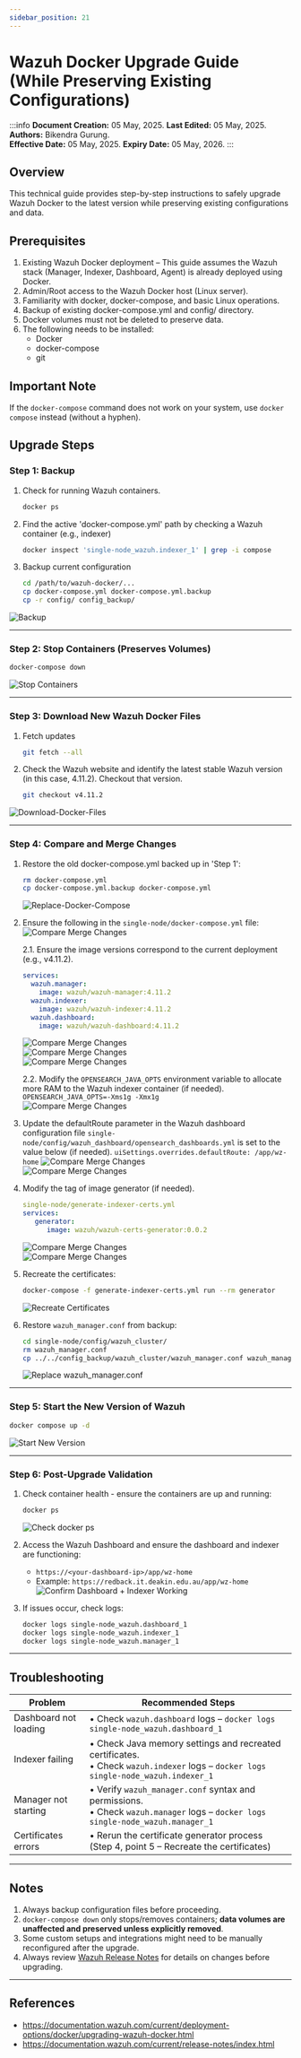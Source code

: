 ```yaml
---
sidebar_position: 21
---
```


# Wazuh Docker Upgrade Guide (While Preserving Existing Configurations)

:::info
**Document Creation:** 05 May, 2025. **Last Edited:** 05 May, 2025. **Authors:** Bikendra Gurung.  
**Effective Date:** 05 May, 2025. **Expiry Date:** 05 May, 2026.
:::

## Overview
This technical guide provides step-by-step instructions to safely upgrade Wazuh Docker to the latest version while preserving existing configurations and data.

## Prerequisites
1. Existing Wazuh Docker deployment – This guide assumes the Wazuh stack (Manager, Indexer, Dashboard, Agent) is already deployed using Docker.
2. Admin/Root access to the Wazuh Docker host (Linux server).
3. Familiarity with docker, docker-compose, and basic Linux operations.
4. Backup of existing docker-compose.yml and config/ directory.
5. Docker volumes must not be deleted to preserve data.
6. The following needs to be installed:
   - Docker
   - docker-compose
   - git

## Important Note
If the `docker-compose` command does not work on your system, use `docker compose` instead (without a hyphen).

## Upgrade Steps

### Step 1: Backup

1. Check for running Wazuh containers.
   ```bash
   docker ps
   ```

2. Find the active 'docker-compose.yml' path by checking a Wazuh container (e.g., indexer)
   ```bash
   docker inspect 'single-node_wazuh.indexer_1' | grep -i compose
   ```

3. Backup current configuration
   ```bash
   cd /path/to/wazuh-docker/...
   cp docker-compose.yml docker-compose.yml.backup
   cp -r config/ config_backup/
   ```
![Backup](./img-central-components-upgrade/1_backup.jpg)

---

### Step 2: Stop Containers (Preserves Volumes)

```bash
docker-compose down
```
![Stop Containers](./img-central-components-upgrade/2_stop-containers.jpg)

---

### Step 3: Download New Wazuh Docker Files

1. Fetch updates
   ```bash
   git fetch --all
   ```

2. Check the Wazuh website and identify the latest stable Wazuh version (in this case, 4.11.2). Checkout that version.
   ```bash
   git checkout v4.11.2
   ```
![Download-Docker-Files](./img-central-components-upgrade/3_download-new-wazuh-docker-files.jpg)

---

### Step 4: Compare and Merge Changes

1. Restore the old docker-compose.yml backed up in 'Step 1':
   ```bash
   rm docker-compose.yml
   cp docker-compose.yml.backup docker-compose.yml
   ```
   ![Replace-Docker-Compose](./img-central-components-upgrade/4_replace-docker-compose-file.jpg)

2. Ensure the following in the `single-node/docker-compose.yml` file:
![Compare Merge Changes](./img-central-components-upgrade/5_compare-merge-changes.jpg)

   2.1. Ensure the image versions correspond to the current deployment (e.g., v4.11.2).
   ```yaml
   services:
     wazuh.manager:
       image: wazuh/wazuh-manager:4.11.2
     wazuh.indexer:
       image: wazuh/wazuh-indexer:4.11.2
     wazuh.dashboard:
       image: wazuh/wazuh-dashboard:4.11.2
   ```
   ![Compare Merge Changes](./img-central-components-upgrade/6_compare-merge-changes.jpg)<br/>
   ![Compare Merge Changes](./img-central-components-upgrade/7_compare-merge-changes.jpg)<br/>
   ![Compare Merge Changes](./img-central-components-upgrade/8_compare-merge-changes.jpg)

   2.2.	Modify the `OPENSEARCH_JAVA_OPTS` environment variable to allocate more RAM to the Wazuh indexer container (if needed).
   `OPENSEARCH_JAVA_OPTS=-Xms1g -Xmx1g` <br/>
   ![Compare Merge Changes](./img-central-components-upgrade/9_compare-merge-changes.jpg)

3. Update the defaultRoute parameter in the Wazuh dashboard configuration file `single-node/config/wazuh_dashboard/opensearch_dashboards.yml` is set to the value below (if needed).
`uiSettings.overrides.defaultRoute: /app/wz-home`
![Compare Merge Changes](./img-central-components-upgrade/10_compare-merge-changes.jpg)<br/>
![Compare Merge Changes](./img-central-components-upgrade/11_compare-merge-changes.jpg)

4. Modify the tag of image generator (if needed).
   ```yaml
   single-node/generate-indexer-certs.yml
   services:
      generator:
         image: wazuh/wazuh-certs-generator:0.0.2
   ```
   ![Compare Merge Changes](./img-central-components-upgrade/12_compare-merge-changes.jpg)<br/>
   ![Compare Merge Changes](./img-central-components-upgrade/13_compare-merge-changes.jpg)

5. Recreate the certificates:
   ```bash
   docker-compose -f generate-indexer-certs.yml run --rm generator
   ```
   ![Recreate Certificates](./img-central-components-upgrade/14_recreate-certificates.jpg)

6. Restore `wazuh_manager.conf` from backup:
   ```bash
   cd single-node/config/wazuh_cluster/
   rm wazuh_manager.conf
   cp ../../config_backup/wazuh_cluster/wazuh_manager.conf wazuh_manager.conf
   ```
   ![Replace wazuh_manager.conf](./img-central-components-upgrade/15_replace-wazuh_manager.conf-file.jpg)
---

### Step 5: Start the New Version of Wazuh
```bash
docker compose up -d
```
![Start New Version](./img-central-components-upgrade/16_start-new-wazuh-version.jpg)

---

### Step 6: Post-Upgrade Validation

1. Check container health - ensure the containers are up and running:
   ```bash
   docker ps
   ```
   ![Check docker ps](./img-central-components-upgrade/17_check-docker-ps.jpg)

2. Access the Wazuh Dashboard and ensure the dashboard and indexer are functioning:
   - `https://<your-dashboard-ip>/app/wz-home`
   - Example: `https://redback.it.deakin.edu.au/app/wz-home`
   ![Confirm Dashboard + Indexer Working](./img-central-components-upgrade/18_confirm-dashboard_indexer-working_version-check.jpg)

3. If issues occur, check logs:
   ```bash
   docker logs single-node_wazuh.dashboard_1
   docker logs single-node_wazuh.indexer_1
   docker logs single-node_wazuh.manager_1
   ```

---

## Troubleshooting

| Problem              | Recommended Steps |
|----------------------|-------------------|
| Dashboard not loading | • Check `wazuh.dashboard` logs – `docker logs single-node_wazuh.dashboard_1` |
| Indexer failing       | • Check Java memory settings and recreated certificates.<br/>• Check `wazuh.indexer` logs – `docker logs single-node_wazuh.indexer_1` |
| Manager not starting  | • Verify `wazuh_manager.conf` syntax and permissions.<br/>• Check `wazuh.manager` logs – `docker logs single-node_wazuh.manager_1` |
| Certificates errors   | • Rerun the certificate generator process (Step 4, point 5 – Recreate the certificates) |

---

## Notes

1. Always backup configuration files before proceeding.
2. `docker-compose down` only stops/removes containers; **data volumes are unaffected and preserved unless explicitly removed**.
3. Some custom setups and integrations might need to be manually reconfigured after the upgrade.
4. Always review [Wazuh Release Notes](https://documentation.wazuh.com/current/release-notes/index.html) for details on changes before upgrading.

---

## References

- https://documentation.wazuh.com/current/deployment-options/docker/upgrading-wazuh-docker.html  
- https://documentation.wazuh.com/current/release-notes/index.html

